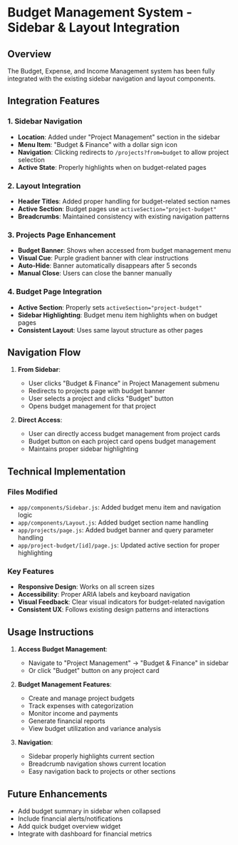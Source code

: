 # Budget Management System - Sidebar & Layout Integration

## Overview

The Budget, Expense, and Income Management system has been fully integrated with the existing sidebar navigation and layout components.

## Integration Features

### 1. Sidebar Navigation

- **Location**: Added under "Project Management" section in the sidebar
- **Menu Item**: "Budget & Finance" with a dollar sign icon
- **Navigation**: Clicking redirects to `/projects?from=budget` to allow project selection
- **Active State**: Properly highlights when on budget-related pages

### 2. Layout Integration

- **Header Titles**: Added proper handling for budget-related section names
- **Active Section**: Budget pages use `activeSection="project-budget"`
- **Breadcrumbs**: Maintained consistency with existing navigation patterns

### 3. Projects Page Enhancement

- **Budget Banner**: Shows when accessed from budget management menu
- **Visual Cue**: Purple gradient banner with clear instructions
- **Auto-Hide**: Banner automatically disappears after 5 seconds
- **Manual Close**: Users can close the banner manually

### 4. Budget Page Integration

- **Active Section**: Properly sets `activeSection="project-budget"`
- **Sidebar Highlighting**: Budget menu item highlights when on budget pages
- **Consistent Layout**: Uses same layout structure as other pages

## Navigation Flow

1. **From Sidebar**:

   - User clicks "Budget & Finance" in Project Management submenu
   - Redirects to projects page with budget banner
   - User selects a project and clicks "Budget" button
   - Opens budget management for that project

2. **Direct Access**:
   - User can directly access budget management from project cards
   - Budget button on each project card opens budget management
   - Maintains proper sidebar highlighting

## Technical Implementation

### Files Modified

- `app/components/Sidebar.js`: Added budget menu item and navigation logic
- `app/components/Layout.js`: Added budget section name handling
- `app/projects/page.js`: Added budget banner and query parameter handling
- `app/project-budget/[id]/page.js`: Updated active section for proper highlighting

### Key Features

- **Responsive Design**: Works on all screen sizes
- **Accessibility**: Proper ARIA labels and keyboard navigation
- **Visual Feedback**: Clear visual indicators for budget-related navigation
- **Consistent UX**: Follows existing design patterns and interactions

## Usage Instructions

1. **Access Budget Management**:

   - Navigate to "Project Management" → "Budget & Finance" in sidebar
   - Or click "Budget" button on any project card

2. **Budget Management Features**:

   - Create and manage project budgets
   - Track expenses with categorization
   - Monitor income and payments
   - Generate financial reports
   - View budget utilization and variance analysis

3. **Navigation**:
   - Sidebar properly highlights current section
   - Breadcrumb navigation shows current location
   - Easy navigation back to projects or other sections

## Future Enhancements

- Add budget summary in sidebar when collapsed
- Include financial alerts/notifications
- Add quick budget overview widget
- Integrate with dashboard for financial metrics

